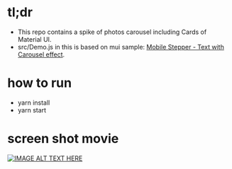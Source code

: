 # tl;dr

- This repo contains a spike of photos carousel including Cards of Material UI.
- src/Demo.js in this is based on mui sample:
[Mobile Stepper - Text with Carousel effect](https://material-ui.com/demos/steppers/#mobile-stepper-text-with-carousel-effect).

# how to run

- yarn install
- yarn start

# screen shot movie

[![IMAGE ALT TEXT HERE](https://user-images.githubusercontent.com/23207002/50724741-90b17a80-1135-11e9-8ace-638939e46bc1.png)](https://drive.google.com/file/d/145ZmfzpgG8mcKRGThYfpNEuA01WYiwW8/view)
